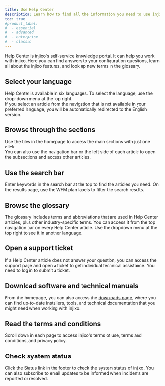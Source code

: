```yaml
---
title: Use Help Center
description: Learn how to find all the information you need to use injixo in Help Center.
toc: true
#product_label:
#  - essential
#  - advanced
#  - enterprise
#  - classic
---
```


Help Center is injixo's self-service knowledge portal. It can help you work with injixo.
Here you can find answers to your configuration questions, learn all about the injixo features, and look up new terms in the glossary.

## Select your language

Help Center is available in six languages. To select the language, use the drop-down menu at the top right.  
If you select an article from the navigation that is not available in your preferred language, you will be automatically redirected to the English version.

## Browse through the sections

Use the tiles in the homepage to access the main sections with just one click.  
You can also use the navigation bar on the left side of each article to open the subsections and access other articles.

## Use the search bar

Enter keywords in the search bar at the top to find the articles you need. On the results page, use the WFM plan labels to filter the search results.

## Browse the glossary 

The glossary includes terms and abbreviations that are used in Help Center articles, plus other industry-specific terms. You can access it from the top navigation bar on every Help Center article. Use the dropdown menu at the top right to see it in another language.

## Open a support ticket

If a Help Center article does not answer your question, you can access the support page and open a ticket to get individual technical assistance. You need to log in to submit a ticket.

## Download software and technical manuals

From the homepage, you can also access the [downloads page](https://downloads.injixo.com/en), where you can find up-to-date installers, tools, and technical documentation that you might need when working with injixo.

## Read the terms and conditions

Scroll down in each page to access injixo's terms of use, terms and conditions, and privacy policy.

## Check system status

Click the Status link in the footer to check the system status of injixo. You can also subscribe to email updates to be informed when incidents are reported or resolved.
